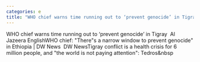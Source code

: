 ```yaml
---
categories: e
title: "WHO chief warns time running out to ‘prevent genocide’ in Tigray  Al Jazeera English"
---
```

WHO chief warns time running out to ‘prevent genocide’ in Tigray&nbsp;&nbsp;Al Jazeera EnglishWHO chief: "There"s a narrow window to prevent genocide" in Ethiopia | DW News&nbsp;&nbsp;DW NewsTigray conflict is a health crisis for 6 million people, and "the world is not paying attention": Tedros&nbsp